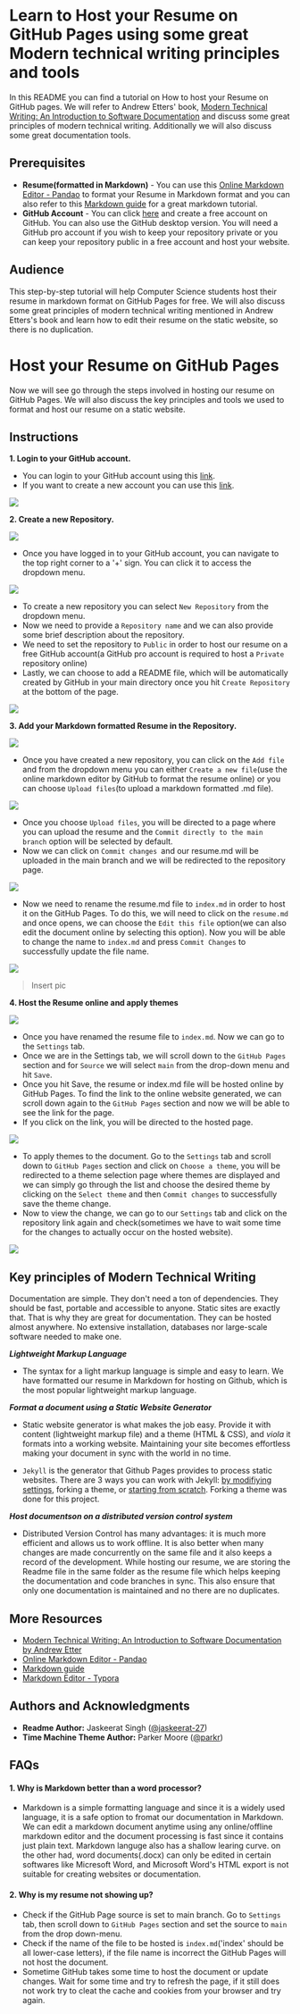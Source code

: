 # Learn to Host your Resume on GitHub Pages using some great Modern technical writing principles and tools
In this README you can find a tutorial on How to host your Resume on GitHub pages. We will refer to Andrew Etters' book, [Modern Technical Writing: An Introduction to Software Documentation](https://www.amazon.ca/Modern-Technical-Writing-Introduction-Documentation-ebook/dp/B01A2QL9SS) and discuss some great principles of modern technical writing. Additionally we will also discuss some great documentation tools.

## Prerequisites

- **Resume(formatted in Markdown)** - You can use this [Online Markdown Editor - Pandao](https://pandao.github.io/editor.md/en.html) to format your Resume in Markdown format and you can also refer to this [Markdown guide](https://www.markdownguide.org/basic-syntax#blockquotes-with-other-elements) for a great markdown tutorial.
- **GitHub Account** - You can click [here](https://github.com/join) and create a free account on GitHub. You can also use the GitHub desktop version. You will need a GitHub pro account if you wish to keep your repository private or you can keep your repository public in a free account and host your website.

## Audience

This step-by-step tutorial will help Computer Science students host their resume in markdown format on GitHub Pages for free. We will also discuss some great principles of modern technical writing mentioned in Andrew Etters's book and learn how to edit their resume on the static website, so there is no duplication. 

# Host your Resume on GitHub Pages

Now we will see go through the steps involved in hosting our resume on GitHub Pages. We will also discuss the key principles and tools we used to format and host our resume on a static website. 

## Instructions

**1. Login to your GitHub account.**

- You can login to your GitHub account using this [link](https://github.com/login).
- If you want to create a new account you can use this [link](https://github.com/join?source=login).

![](/images/login.png)

**2. Create a new Repository.**

![](/images/repo.gif)

- Once you have logged in to your GitHub account, you can navigate to the top right corner to a '+' sign. You can click it to access the dropdown menu.

![](/images/repo.png)

- To create a new repository you can select `New Repository` from the dropdown menu.
- Now we need to provide a `Repository name` and we can also provide some brief description about the repository.
- We need to set the repository to `Public` in order to host our resume on a free GitHub account(a GitHub pro account is required to host a `Private` repository online)
- Lastly, we can choose to add a README file, which will be automatically created by GitHub in your main directory once you hit `Create Repository` at the bottom of the page.

![](/images/repocreate.png)

**3. Add your Markdown formatted Resume in the Repository.**

![](/images/resume.gif)

- Once you have created a new repository, you can click on the `Add file` and from the dropdown menu you can either `Create a new file`(use the online markdown editor by GitHub to format the resume online) or you can choose `Upload files`(to upload a markdown formatted .md file).

![](/images/add.png)

- Once you choose `Upload files`, you will be directed to a page where you can upload the resume and the `Commit directly to the main branch` option will be selected by default.
- Now we can click on `Commit changes `and our resume.md will be uploaded in the main branch and we will be redirected to the repository page.

![](/images/resumeupload.png)

- Now we need to rename the resume.md file to `index.md` in order to host it on the GitHub Pages. To do this, we will need to click on the `resume.md` and once opens, we can choose the `Edit this file` option(we can also edit the document online by selecting this option). Now you will be able to change the name to `index.md` and press `Commit Changes` to successfully update the file name.
 
 ![](/images/name.png)

>Insert pic

**4. Host the Resume online and apply themes**

![](/images/host.gif)

- Once you have renamed the resume file to `index.md`. Now we can go to the `Settings` tab.
- Once we are in the Settings tab, we will scroll down to the `GitHub Pages` section and for `Source` we will select `main` from the drop-down menu and hit `Save`.
- Once you hit Save, the resume or index.md file will be hosted online by GitHub Pages. To find the link to the online website generated, we can scroll down again to the `GitHub Pages` section and now we will be able to see the link for the page.
- If you click on the link, you will be directed to the hosted page.

![](/images/host.png)

- To apply themes to the document. Go to the `Settings` tab and scroll down to `GitHub Pages` section and click on `Choose a theme`, you will be redirected to a theme selection page where themes are displayed and we can simply go through the list and choose the desired theme by clicking on the `Select theme` and then `Commit changes` to successfully save the theme change.
- Now to view the change, we can go to our `Settings` tab and click on the repository link again and check(sometimes we have to wait some time for the changes to actually occur on the hosted website).

![](/images/themechoose.png)


## Key principles of Modern Technical Writing

Documentation are simple. They don't need a ton of dependencies. They should be fast, portable and accessible to anyone. Static sites are exactly that. That is why they are great for documentation. They can be hosted almost anywhere. No extensive installation, databases nor large-scale software needed to make one.

 ***Lightweight Markup Language***

- The syntax for a light markup language is simple and easy to learn. We have formatted our resume in Markdown for hosting on Github, which is the most popular lightweight markup language. 

***Format a document using a Static Website Generator*** 

- Static website generator is what makes the job easy. Provide it with content (lightweight markup file) and a theme (HTML & CSS), and _viola_ it formats into a working website. Maintaining your site becomes effortless making your document in sync with the world in no time.

- `Jekyll` is the generator that Github Pages provides to process static websites. There are 3 ways you can work with Jekyll: [by modifiying settings](https://guides.github.com/features/pages/), forking a theme, or [starting from scratch](https://www.chrisanthropic.com/blog/2016/creating-gem-based-themes-for-jekyll/). Forking a theme was done for this project.

***Host documentson on a distributed version control system***

  - Distributed Version Control has many advantages: it is much more efficient and allows us to work offline. It is also better when many changes are made concurrently on the same file and it also keeps a record of the development. While hosting our resume, we are storing the Readme file in the same folder as the resume file which helps keeping the documentation and code branches in sync. This also ensure that only one documentation is maintained and no there are no duplicates.


## More Resources

- [Modern Technical Writing: An Introduction to Software Documentation by Andrew Etter](https://www.amazon.ca/Modern-Technical-Writing-Introduction-Documentation-ebook/dp/B01A2QL9SS)
- [Online Markdown Editor - Pandao](https://pandao.github.io/editor.md/en.html) 
- [Markdown guide](https://www.markdownguide.org/basic-syntax#blockquotes-with-other-elements)
- [Markdown Editor - Typora](https://typora.io/)

## Authors and Acknowledgments

- **Readme Author:** Jaskeerat Singh ([@jaskeerat-27](https://jaskeerat-27.github.io/Jaskeerat/))
- **Time Machine Theme Author:** Parker Moore ([@parkr](https://github.com/parkr))

## FAQs

#### 1. Why is Markdown better than a word processor?

- Markdown is a simple formatting language and since it is a widely used language, it is a safe option to fromat our documentation in Markdown. We can edit a markdown document anytime using any online/offline markdown editor and the document processing is fast since it contains just plain text. Markdown languge also has a shallow learing curve. on the other had, word documents(.docx) can only be edited in certain softwares like Micresoft Word, and Microsoft Word's HTML export is not suitable for creating websites or documentation. 

#### 2. Why is my resume not showing up?

- Check if the GitHub Page source is set to main branch. Go to `Settings` tab, then scroll down to `GitHub Pages` section and set the source to `main` from the drop down-menu.
- Check if the name of the file to be hosted is `index.md`('index' should be all lower-case letters), if the file name is incorrect the GitHub Pages will not host the document.
- Sometime GitHub takes some time to host the document or update changes. Wait for some time and try to refresh the page, if it still does not work try to cleat the cache and cookies from your browser and try again.
